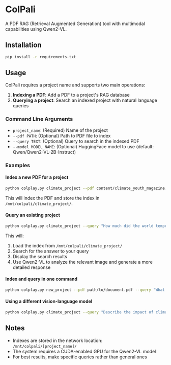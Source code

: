 # ColPali

A PDF RAG (Retrieval Augmented Generation) tool with multimodal capabilities using Qwen2-VL.

## Installation

```bash
pip install -r requirements.txt
```

## Usage

ColPali requires a project name and supports two main operations:

1. **Indexing a PDF**: Add a PDF to a project's RAG database
2. **Querying a project**: Search an indexed project with natural language queries

### Command Line Arguments

- `project_name`: (Required) Name of the project
- `--pdf PATH`: (Optional) Path to PDF file to index
- `--query TEXT`: (Optional) Query to search in the indexed PDF
- `--model MODEL_NAME`: (Optional) HuggingFace model to use (default: Qwen/Qwen2-VL-2B-Instruct)

### Examples

#### Index a new PDF for a project

```bash
python colplay.py climate_project --pdf content/climate_youth_magazine.pdf
```

This will index the PDF and store the index in `/mnt/colpali/climate_project/`.

#### Query an existing project

```bash
python colplay.py climate_project --query "How much did the world temperature change so far?"
```

This will:
1. Load the index from `/mnt/colpali/climate_project/`
2. Search for the answer to your query
3. Display the search results
4. Use Qwen2-VL to analyze the relevant image and generate a more detailed response

#### Index and query in one command

```bash
python colplay.py new_project --pdf path/to/document.pdf --query "What are the key findings?"
```

#### Using a different vision-language model

```bash
python colplay.py climate_project --query "Describe the impact of climate change" --model "Qwen/Qwen2-VL-7B-Instruct"
```

## Notes

- Indexes are stored in the network location: `/mnt/colpali/[project_name]/`
- The system requires a CUDA-enabled GPU for the Qwen2-VL model
- For best results, make specific queries rather than general ones